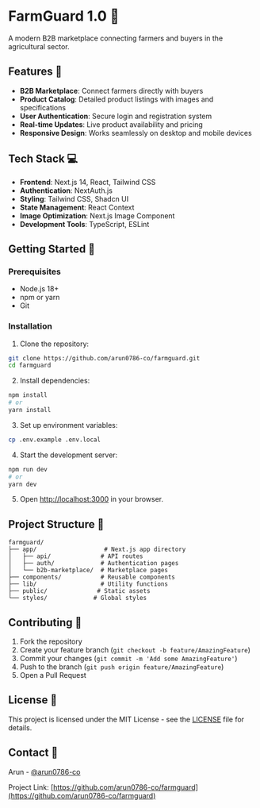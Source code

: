 # FarmGuard 1.0 🌾

A modern B2B marketplace connecting farmers and buyers in the agricultural sector.

## Features 🚀

- **B2B Marketplace**: Connect farmers directly with buyers
- **Product Catalog**: Detailed product listings with images and specifications
- **User Authentication**: Secure login and registration system
- **Real-time Updates**: Live product availability and pricing
- **Responsive Design**: Works seamlessly on desktop and mobile devices

## Tech Stack 💻

- **Frontend**: Next.js 14, React, Tailwind CSS
- **Authentication**: NextAuth.js
- **Styling**: Tailwind CSS, Shadcn UI
- **State Management**: React Context
- **Image Optimization**: Next.js Image Component
- **Development Tools**: TypeScript, ESLint

## Getting Started 🏁

### Prerequisites

- Node.js 18+ 
- npm or yarn
- Git

### Installation

1. Clone the repository:
```bash
git clone https://github.com/arun0786-co/farmguard.git
cd farmguard
```

2. Install dependencies:
```bash
npm install
# or
yarn install
```

3. Set up environment variables:
```bash
cp .env.example .env.local
```

4. Start the development server:
```bash
npm run dev
# or
yarn dev
```

5. Open [http://localhost:3000](http://localhost:3000) in your browser.

## Project Structure 📁

```
farmguard/
├── app/                   # Next.js app directory
│   ├── api/              # API routes
│   ├── auth/             # Authentication pages
│   └── b2b-marketplace/  # Marketplace pages
├── components/           # Reusable components
├── lib/                  # Utility functions
├── public/              # Static assets
└── styles/             # Global styles
```

## Contributing 🤝

1. Fork the repository
2. Create your feature branch (`git checkout -b feature/AmazingFeature`)
3. Commit your changes (`git commit -m 'Add some AmazingFeature'`)
4. Push to the branch (`git push origin feature/AmazingFeature`)
5. Open a Pull Request

## License 📝

This project is licensed under the MIT License - see the [LICENSE](LICENSE) file for details.

## Contact 📧

Arun - [@arun0786-co](https://github.com/arun0786-co)

Project Link: [https://github.com/arun0786-co/farmguard](https://github.com/arun0786-co/farmguard) 